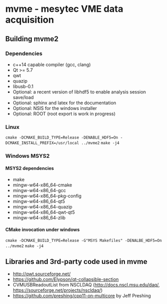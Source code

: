 # mvme - mesytec VME data acquisition

## Building mvme2
### Dependencies
* c++14 capable compiler (gcc, clang)
* Qt >= 5.7
* qwt
* quazip
* libusb-0.1
* Optional: a recent version of libhdf5 to enable analysis session save/load
* Optional: sphinx and latex for the documentation
* Optional: NSIS for the windows installer
* Optional: ROOT (root export is work in progress)

### Linux
`cmake -DCMAKE_BUILD_TYPE=Release -DENABLE_HDF5=On -DCMAKE_INSTALL_PREFIX=/usr/local ../mvme2`
`make -j4`

### Windows MSYS2

#### MSYS2 dependencies
* make
* mingw-w64-x86_64-cmake
* mingw-w64-x86_64-gcc
* mingw-w64-x86_64-pkg-config
* mingw-w64-x86_64-qt5
* mingw-w64-x86_64-quazip
* mingw-w64-x86_64-qwt-qt5
* mingw-w64-x86_64-zlib

#### CMake invocation under windows
`cmake -DCMAKE_BUILD_TYPE=Release -G"MSYS Makefiles" -DENALBE_HDF5=On ../mvme2`
`make -j4`

## Libraries and 3rd-party code used in mvme
* http://qwt.sourceforge.net/
* https://github.com/Elypson/qt-collapsible-section
* CVMUSBReadoutList from NSCLDAQ (http://docs.nscl.msu.edu/daq/,
  https://sourceforge.net/projects/nscldaq/)
* https://github.com/preshing/cpp11-on-multicore by Jeff Preshing
